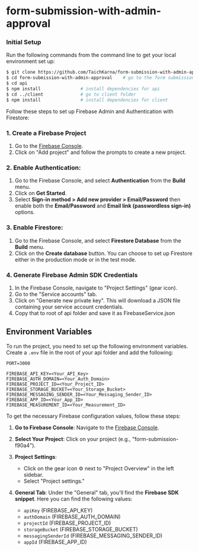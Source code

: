 # form-submission-with-admin-approval


### Initial Setup

Run the following commands from the command line to get your local environment set up:

```bash
$ git clone https://github.com/TaichKarna/form-submission-with-admin-approval.git
$ cd form-submission-with-admin-approval    # go to the form submission directory
$ cd api
$ npm install               # install dependencies for api
$ cd ../client              # go to client folder
$ npm install               # install dependencies for client
```

Follow these steps to set up Firebase Admin and Authentication with Firestore:

### 1. Create a Firebase Project
1. Go to the [Firebase Console](https://console.firebase.google.com/).
2. Click on "Add project" and follow the prompts to create a new project.

### 2. Enable Authentication:
   1. Go to the Firebase Console, and select **Authentication** from the **Build** menu.
   2. Click on **Get Started**.
   3. Select **Sign-in method > Add new provider > Email/Password** then enable both the
   **Email/Password** and **Email link (passwordless sign-in)** options.


### 3. Enable Firestore:
   1. Go to the Firebase Console, and select **Firestore Database** from the **Build** menu.
   2. Click on the **Create database**  button. You can choose to set up Firestore either in
   the production mode or in the test mode.

### 4. Generate Firebase Admin SDK Credentials
1. In the Firebase Console, navigate to "Project Settings" (gear icon).
2. Go to the "Service accounts" tab.
3. Click on "Generate new private key". This will download a JSON file containing your service account credentials.
4. Copy that to root of api folder and save it as FirebaseService.json

## Environment Variables

To run the project, you need to set up the following environment variables. Create a `.env` file in the root of your api folder and add the following:

```plaintext
PORT=3000

FIREBASE_API_KEY=<Your_API_Key>
FIREBASE_AUTH_DOMAIN=<Your_Auth_Domain>
FIREBASE_PROJECT_ID=<Your_Project_ID>
FIREBASE_STORAGE_BUCKET=<Your_Storage_Bucket>
FIREBASE_MESSAGING_SENDER_ID=<Your_Messaging_Sender_ID>
FIREBASE_APP_ID=<Your_App_ID>
FIREBASE_MEASUREMENT_ID=<Your_Measurement_ID>
```
To get the necessary Firebase configuration values, follow these steps:

1. **Go to Firebase Console**: 
   Navigate to the [Firebase Console](https://console.firebase.google.com/).

2. **Select Your Project**: 
   Click on your project (e.g., "form-submission-f90a4").

3. **Project Settings**: 
   - Click on the gear icon ⚙️ next to "Project Overview" in the left sidebar.
   - Select "Project settings."

4. **General Tab**: 
   Under the "General" tab, you'll find the **Firebase SDK snippet**. Here you can find the following values:
   - `apiKey` (FIREBASE_API_KEY)
   - `authDomain` (FIREBASE_AUTH_DOMAIN)
   - `projectId` (FIREBASE_PROJECT_ID)
   - `storageBucket` (FIREBASE_STORAGE_BUCKET)
   - `messagingSenderId` (FIREBASE_MESSAGING_SENDER_ID)
   - `appId` (FIREBASE_APP_ID)

  









